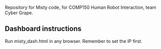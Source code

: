 Repository for Misty code, for COMP150 Human Robot Interaction, team Cyber Grape.

## Dashboard instructions
Run misty_dash.html in any browser. Remember to set the IP first.
